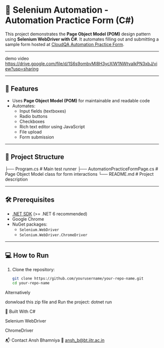 # 🧪 Selenium Automation - Automation Practice Form (C#)

This project demonstrates the **Page Object Model (POM)** design pattern using **Selenium WebDriver with C#**. It automates filling out and submitting a sample form hosted at [CloudQA Automation Practice Form](https://app.cloudqa.io/home/AutomationPracticeForm).

---
demo video 
https://drive.google.com/file/d/1S6s9ombvMI8H3ycXlW1NWtyalkPN3xbJ/view?usp=sharing

---


## 🚀 Features

- Uses **Page Object Model (POM)** for maintainable and readable code
- Automates:
  - Input fields (textboxes)
  - Radio buttons
  - Checkboxes
  - Rich text editor using JavaScript
  - File upload
  - Form submission

---

## 📁 Project Structure

├── Program.cs # Main test runner
├── AutomationPracticeFormPage.cs # Page Object Model class for form interactions
└── README.md # Project description


---

## 🛠 Prerequisites

- [.NET SDK](https://dotnet.microsoft.com/en-us/download) (>= .NET 6 recommended)
- Google Chrome
- NuGet packages:
  - `Selenium.WebDriver`
  - `Selenium.WebDriver.ChromeDriver`


---

## 💻 How to Run

1. Clone the repository:

   ```bash
   git clone https://github.com/yourusername/your-repo-name.git
   cd your-repo-name

Alternatively

donwload this zip file and 
Run the project:
dotnet run


🧱 Built With
C#

Selenium WebDriver

ChromeDriver


📬 Contact
Ansh Bhamniya
📧 ansh_b@bt.iitr.ac.in




   
